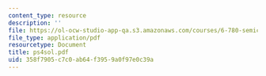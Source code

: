 ```yaml
---
content_type: resource
description: ''
file: https://ol-ocw-studio-app-qa.s3.amazonaws.com/courses/6-780-semiconductor-manufacturing-spring-2003/358f7905c7c0ab64f3959a0f97e0c39a_ps4sol.pdf
file_type: application/pdf
resourcetype: Document
title: ps4sol.pdf
uid: 358f7905-c7c0-ab64-f395-9a0f97e0c39a
---
```

